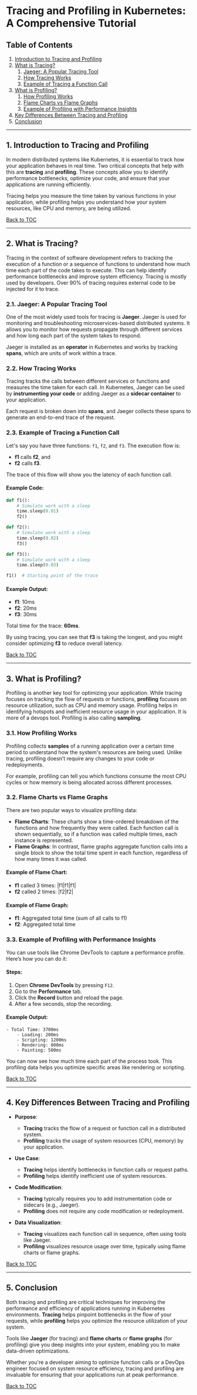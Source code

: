 # **Tracing and Profiling in Kubernetes: A Comprehensive Tutorial**

## **Table of Contents**
1. [Introduction to Tracing and Profiling](#1-introduction-to-tracing-and-profiling)
2. [What is Tracing?](#2-what-is-tracing)
   1. [Jaeger: A Popular Tracing Tool](#21-jaeger-a-popular-tracing-tool)
   2. [How Tracing Works](#22-how-tracing-works)
   3. [Example of Tracing a Function Call](#23-example-of-tracing-a-function-call)
3. [What is Profiling?](#3-what-is-profiling)
   1. [How Profiling Works](#31-how-profiling-works)
   2. [Flame Charts vs Flame Graphs](#32-flame-charts-vs-flame-graphs)
   3. [Example of Profiling with Performance Insights](#33-example-of-profiling-with-performance-insights)
4. [Key Differences Between Tracing and Profiling](#4-key-differences-between-tracing-and-profiling)
5. [Conclusion](#5-conclusion)

---

## **1. Introduction to Tracing and Profiling**

In modern distributed systems like Kubernetes, it is essential to track how your application behaves in real time. Two critical concepts that help with this are **tracing** and **profiling**. These concepts allow you to identify performance bottlenecks, optimize your code, and ensure that your applications are running efficiently.

Tracing helps you measure the time taken by various functions in your application, while profiling helps you understand how your system resources, like CPU and memory, are being utilized.

[Back to TOC](#table-of-contents)

---

## **2. What is Tracing?**

Tracing in the context of software development refers to tracking the execution of a function or a sequence of functions to understand how much time each part of the code takes to execute. This can help identify performance bottlenecks and improve system efficiency. Tracing is mostly used by developers. Over 90% of tracing requires external code to be injected for it to trace.

### **2.1. Jaeger: A Popular Tracing Tool**
One of the most widely used tools for tracing is **Jaeger**. Jaeger is used for monitoring and troubleshooting microservices-based distributed systems. It allows you to monitor how requests propagate through different services and how long each part of the system takes to respond.

Jaeger is installed as an **operator** in Kubernetes and works by tracking **spans**, which are units of work within a trace.

### **2.2. How Tracing Works**
Tracing tracks the calls between different services or functions and measures the time taken for each call. In Kubernetes, Jaeger can be used by **instrumenting your code** or adding Jaeger as a **sidecar container** to your application.

Each request is broken down into **spans**, and Jaeger collects these spans to generate an end-to-end trace of the request.

### **2.3. Example of Tracing a Function Call**

Let's say you have three functions: `f1`, `f2`, and `f3`. The execution flow is:
- **f1** calls **f2**, and
- **f2** calls **f3**.

The trace of this flow will show you the latency of each function call.

#### Example Code:
```python
def f1():
    # Simulate work with a sleep
    time.sleep(0.01)
    f2()

def f2():
    # Simulate work with a sleep
    time.sleep(0.02)
    f3()

def f3():
    # Simulate work with a sleep
    time.sleep(0.03)

f1()  # Starting point of the trace
```

#### Example Output:
- **f1**: 10ms
- **f2**: 20ms
- **f3**: 30ms

Total time for the trace: **60ms**.

By using tracing, you can see that **f3** is taking the longest, and you might consider optimizing **f3** to reduce overall latency.

[Back to TOC](#table-of-contents)

---

## **3. What is Profiling?**

Profiling is another key tool for optimizing your application. While tracing focuses on tracking the flow of requests or functions, **profiling** focuses on resource utilization, such as CPU and memory usage. Profiling helps in identifying hotspots and inefficient resource usage in your application. It is more of a devops tool. Profiling is also calling **sampling**.

### **3.1. How Profiling Works**
Profiling collects **samples** of a running application over a certain time period to understand how the system's resources are being used. Unlike tracing, profiling doesn’t require any changes to your code or redeployments.

For example, profiling can tell you which functions consume the most CPU cycles or how memory is being allocated across different processes.

### **3.2. Flame Charts vs Flame Graphs**
There are two popular ways to visualize profiling data:
- **Flame Charts**: These charts show a time-ordered breakdown of the functions and how frequently they were called. Each function call is shown sequentially, so if a function was called multiple times, each instance is represented.
- **Flame Graphs**: In contrast, flame graphs aggregate function calls into a single block to show the total time spent in each function, regardless of how many times it was called.

#### Example of Flame Chart:
- **f1** called 3 times: |f1|f1|f1|
- **f2** called 2 times: |f2|f2|

#### Example of Flame Graph:
- **f1**: Aggregated total time (sum of all calls to f1)
- **f2**: Aggregated total time

### **3.3. Example of Profiling with Performance Insights**

You can use tools like Chrome DevTools to capture a performance profile. Here’s how you can do it:

#### Steps:
1. Open **Chrome DevTools** by pressing `F12`.
2. Go to the **Performance** tab.
3. Click the **Record** button and reload the page.
4. After a few seconds, stop the recording.

#### Example Output:
```text
- Total Time: 3700ms
    - Loading: 200ms
    - Scripting: 1200ms
    - Rendering: 800ms
    - Painting: 500ms
```

You can now see how much time each part of the process took. This profiling data helps you optimize specific areas like rendering or scripting.

[Back to TOC](#table-of-contents)

---

## **4. Key Differences Between Tracing and Profiling**

- **Purpose**:
  - **Tracing** tracks the flow of a request or function call in a distributed system.
  - **Profiling** tracks the usage of system resources (CPU, memory) by your application.
  
- **Use Case**:
  - **Tracing** helps identify bottlenecks in function calls or request paths.
  - **Profiling** helps identify inefficient use of system resources.

- **Code Modification**:
  - **Tracing** typically requires you to add instrumentation code or sidecars (e.g., Jaeger).
  - **Profiling** does not require any code modification or redeployment.

- **Data Visualization**:
  - **Tracing** visualizes each function call in sequence, often using tools like Jaeger.
  - **Profiling** visualizes resource usage over time, typically using flame charts or flame graphs.

[Back to TOC](#table-of-contents)

---

## **5. Conclusion**

Both tracing and profiling are critical techniques for improving the performance and efficiency of applications running in Kubernetes environments. **Tracing** helps pinpoint bottlenecks in the flow of your requests, while **profiling** helps you optimize the resource utilization of your system.

Tools like **Jaeger** (for tracing) and **flame charts** or **flame graphs** (for profiling) give you deep insights into your system, enabling you to make data-driven optimizations.

Whether you're a developer aiming to optimize function calls or a DevOps engineer focused on system resource efficiency, tracing and profiling are invaluable for ensuring that your applications run at peak performance.

[Back to TOC](#table-of-contents)

